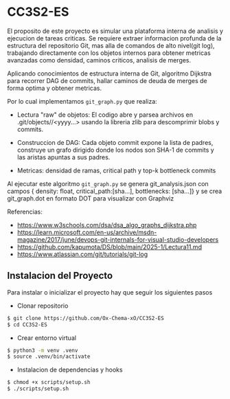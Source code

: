 # CC3S2-ES
El proposito de este proyecto es simular una plataforma interna de analisis y ejecucion de tareas criticas.
Se requiere extraer informacion profunda de la estructura del repositorio Git, mas alla de comandos de alto nivel(git log),
trabajando directamente con los objetos internos para obtener metricas avanzadas como densidad, caminos criticos,
analisis de merges.

Aplicando conocimientos de estructura interna de Git, algoritmo Dijkstra para recorrer DAG de commits, hallar caminos
de deuda de merges de forma optima y obtener metricas.

Por lo cual implementamos `git_graph.py` que realiza:
- Lectura "raw" de objetos: El codigo abre y parsea archivos en .git/objects/<xx>/<yyyy...> usando la libreria zlib para
descomprimir blobs y commits.

- Construccion de DAG: Cada objeto commit expone la lista de padres, construye un grafo dirigido donde los nodos
son SHA-1 de commits y las aristas apuntas a sus padres.

- Metricas: densidad de ramas, critical path y top-k bottleneck commits

Al ejecutar este algoritmo `git_graph.py` se genera git_analysis.json con campos { density: float, critical_path:[sha...], bottlenecks: [sha...]}
y se crea git_graph.dot en formato DOT para visualizar con Graphviz

Referencias:
- https://www.w3schools.com/dsa/dsa_algo_graphs_dijkstra.php
- https://learn.microsoft.com/en-us/archive/msdn-magazine/2017/june/devops-git-internals-for-visual-studio-developers
- https://github.com/kapumota/DS/blob/main/2025-1/Lectura11.md
- https://www.atlassian.com/git/tutorials/git-log

## Instalacion del Proyecto

Para instalar o inicializar el proyecto hay que seguir los siguientes pasos

- Clonar repositorio

```bash
$ git clone https://github.com/Ox-Chema-xO/CC3S2-ES
$ cd CC3S2-ES
```

- Crear entorno virtual

```bash
$ python3 -m venv .venv
$ source .venv/bin/activate 
```

- Instalacion de dependencias y hooks

```bash
$ chmod +x scripts/setup.sh 
$ ./scripts/setup.sh
```
